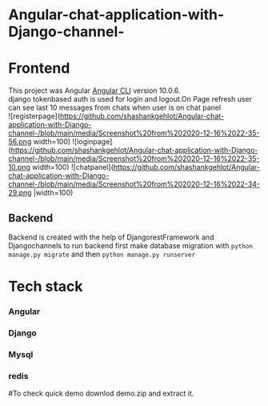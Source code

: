# Angular-chat-application-with-Django-channel-
# Frontend

This project was  Angular [Angular CLI](https://github.com/angular/angular-cli) version 10.0.6.<br />
django tokenbased auth is used for login and logout.On Page refresh user can see last 10 messages from chats when user is on chat panel<br />
![registerpage](https://github.com/shashankgehlot/Angular-chat-application-with-Django-channel-/blob/main/media/Screenshot%20from%202020-12-16%2022-35-56.png width=100)
![loginpage](https://github.com/shashankgehlot/Angular-chat-application-with-Django-channel-/blob/main/media/Screenshot%20from%202020-12-16%2022-35-10.png  width=100)
![chatpanel](https://github.com/shashankgehlot/Angular-chat-application-with-Django-channel-/blob/main/media/Screenshot%20from%202020-12-16%2022-34-29.png |width=100)


## Backend
Backend is created with the help of DjangorestFramework and Djangochannels to run backend  first make database migration with `python manage.py migrate` and then
`python manage.py runserver`

# Tech stack
### Angular
### Django
### Mysql
### redis

#To check quick demo downlod demo.zip and extract it.

